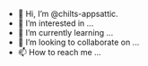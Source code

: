 - 👋 Hi, I’m @chilts-appsattic.
- 👀 I’m interested in ...
- 🌱 I’m currently learning ...
- 💞️ I’m looking to collaborate on ...
- 📫 How to reach me ...

<!---
chilts-appsattic/chilts-appsattic is a ✨ special ✨ repository because its `README.md` (this file) appears on your GitHub profile.
You can click the Preview link to take a look at your changes.
--->
